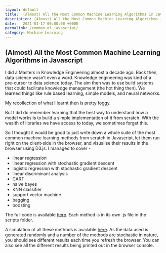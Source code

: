 ```yaml
---
layout: default
title:  (Almost) All the Most Common Machine Learning Algorithms in Javascript
description: (Almost) All the Most Common Machine Learning Algorithms in Javascript
date:   2021-01-17 00:00:00 +0000
permalink: /common_ml_javascript/
category: Machine Learning
---
```

## (Almost) All the Most Common Machine Learning Algorithms in Javascript

I did a Masters in Knowledge Engineering almost a decade ago. Back then, data science wasn’t even a word. Knowledge engineering was kind of a pre-cursor to data science today. The aim then was to use build systems that could facilitate knowledge management (the hot thing then). We learned things like rule based learning, simple models, and neural networks.

My recollection of what I learnt then is pretty foggy. 

But I did do remember learning that the best way to understand how a model works is to build a simple implementation of it from scratch. With the wealth of libraries we have access to today, we sometimes forget this.

So I thought it would be good to just write down a whole suite of the most common machine learning methods from scratch in Javascript, let them run right on the client-side in the browser, and visualise their results in the browser using D3.js. I managed to cover - 
- linear regression
- linear regression with stochastic gradient descent
- logistic regression with stochastic gradient descent
- linear discriminant analysis
- CART
- naive bayes
- KNN classifier
- support vector machine
- bagging
- boosting

The full code is available [here][1]. Each method is in its own .js file in the scripts folder. 

A simulation of all these methods is available [here][2]. As the data used is generated randomly and a number of the methods are stochastic in nature, you should see different results each time you refresh the browser. You can also see all the different results being printed out in the browser console.

[1]:	https://github.com/playgrdstar/machine_learning_methods_collection_javascript
[2]:	https://playgrdstar.github.io/machine_learning_methods_collection_javascript/